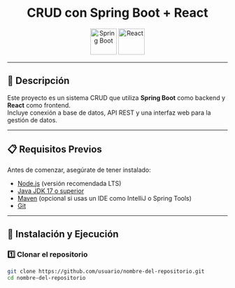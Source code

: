 <h1 align="center">CRUD con Spring Boot + React</h1>

<p align="center">
  <img src="https://upload.wikimedia.org/wikipedia/commons/thumb/4/44/Spring_Framework_Logo_2018.svg/2560px-Spring_Framework_Logo_2018.svg.png" alt="Spring Boot" height="60">
  <img src="https://upload.wikimedia.org/wikipedia/commons/a/a7/React-icon.svg" alt="React" height="60">
</p>

---

## 📌 Descripción
Este proyecto es un sistema CRUD que utiliza **Spring Boot** como backend y **React** como frontend.  
Incluye conexión a base de datos, API REST y una interfaz web para la gestión de datos.

---

## 📋 Requisitos Previos
Antes de comenzar, asegúrate de tener instalado:

- [Node.js](https://nodejs.org/) (versión recomendada LTS)
- [Java JDK 17 o superior](https://www.oracle.com/java/technologies/javase/jdk17-archive-downloads.html)
- [Maven](https://maven.apache.org/) (opcional si usas un IDE como IntelliJ o Spring Tools)
- [Git](https://git-scm.com/)

---

## 🚀 Instalación y Ejecución

### 1️⃣ Clonar el repositorio
```bash
git clone https://github.com/usuario/nombre-del-repositorio.git
cd nombre-del-repositorio
